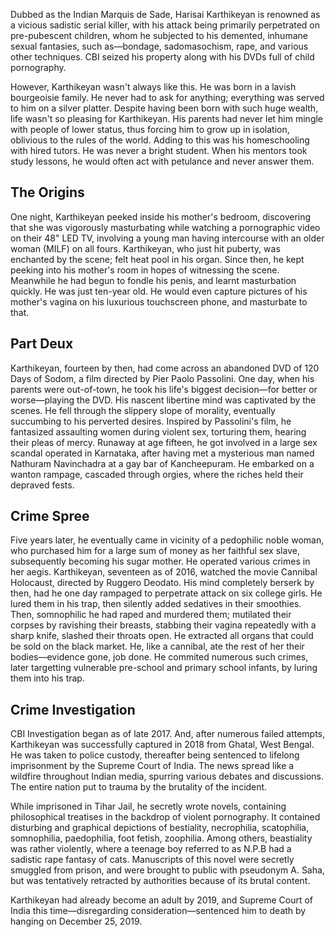 Dubbed as the Indian Marquis de Sade, Harisai Karthikeyan is renowned as a vicious sadistic serial killer, with his attack being primarily perpetrated on pre-pubescent children, whom he subjected to his demented, inhumane sexual fantasies, such as—bondage, sadomasochism, rape, and various other techniques. CBI seized his property along with his DVDs full of child pornography.

However, Karthikeyan wasn't always like this. He was born in a lavish bourgeoisie family. He never had to ask for anything; everything was served to him on a silver platter. Despite having been born with such huge wealth, life wasn't so pleasing for Karthikeyan. His parents had never let him mingle with people of lower status, thus forcing him to grow up in isolation, oblivious to the rules of the world. Adding to this was his homeschooling with hired tutors. He was never a bright student. When his mentors took study lessons, he would often act with petulance and never answer them.

## The Origins
One night, Karthikeyan peeked inside his mother's bedroom, discovering that she was vigorously masturbating while watching a pornographic video on their 48" LED TV, involving a young man having intercourse with an older woman (MILF) on all fours. Karthikeyan, who just hit puberty, was enchanted by the scene; felt heat pool in his organ. Since then, he kept peeking into his mother's room in hopes of witnessing the scene. Meanwhile he had begun to fondle his penis, and learnt masturbation quickly. He was just ten-year old. He would even capture pictures of his mother's vagina on his luxurious touchscreen phone, and masturbate to that.

## Part Deux
Karthikeyan, fourteen by then, had come across an abandoned DVD of 120 Days of Sodom, a film directed by Pier Paolo Passolini. One day, when his parents were out-of-town, he took his life's biggest decision—for better or worse—playing the DVD. His nascent libertine mind was captivated by the scenes. He fell through the slippery slope of morality, eventually succumbing to his perverted desires. Inspired by Passolini's film, he fantasized assaulting women during violent sex, torturing them, hearing their pleas of mercy. Runaway at age fifteen, he got involved in a large sex scandal operated in Karnataka, after having met a mysterious man named Nathuram Navinchadra at a gay bar of Kancheepuram. He embarked on a wanton rampage, cascaded through orgies, where the riches held their depraved fests. 

## Crime Spree
Five years later, he eventually came in vicinity of a pedophilic noble woman, who purchased him for a large sum of money as her faithful sex slave, subsequently becoming his sugar mother. He operated various crimes in her aegis. Karthikeyan, seventeen as of 2016, watched the movie Cannibal Holocaust, directed by Ruggero Deodato. His mind completely berserk by then, had he one day rampaged to perpetrate attack on six college girls. He lured them in his trap, then silently added sedatives in their smoothies. Then, somnophilic he had raped and murdered them; mutilated their corpses by ravishing their breasts, stabbing their vagina repeatedly with a sharp knife, slashed their throats open. He extracted all organs that could be sold on the black market. He, like a cannibal, ate the rest of her their bodies—evidence gone, job done. He commited numerous such crimes, later targetting vulnerable pre-school and primary school infants, by luring them into his trap.

## Crime Investigation
CBI Investigation began as of late 2017. And, after numerous failed attempts, Karthikeyan was successfully captured in 2018 from Ghatal, West Bengal. He was taken to police custody, thereafter being sentenced to lifelong imprisonment by the Supreme Court of India. The news spread like a wildfire throughout Indian media, spurring various debates and discussions. The entire nation put to trauma by the brutality of the incident.

While imprisoned in Tihar Jail, he secretly wrote novels, containing philosophical treatises in the backdrop of violent pornography. It contained disturbing and graphical depictions of bestiality, necrophilia, scatophilia, somnophilia, paedophilia, foot fetish, zoophilia. Among others, beastiality was rather violently, where a teenage boy referred to as N.P.B had a sadistic rape fantasy of cats. Manuscripts of this novel were secretly smuggled from prison, and were brought to public with pseudonym A. Saha, but was tentatively retracted by authorities because of its brutal content.

Karthikeyan had already become an adult by 2019, and Supreme Court of India this time—disregarding consideration—sentenced him to death by hanging on December 25, 2019.
